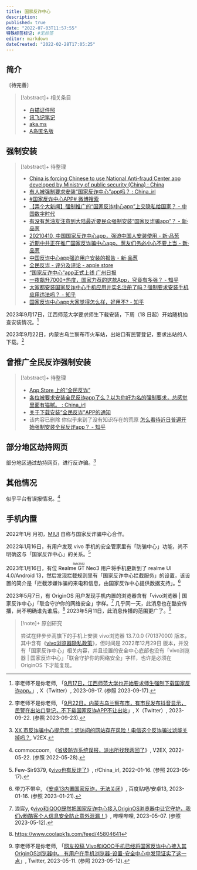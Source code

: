 ```yaml
---
title: 国家反诈中心
description:
published: true
date: "2022-07-03T11:57:55"
特殊标签标记: #无标签
editor: markdown
dateCreated: "2022-02-28T17:05:25"
---
```


## 简介

〔待完善〕

> [!abstract]+ 相关条目
>
> +   [白描证件照](/software/白描证件照.md)
> +   [讯飞记笔记](/software/讯飞记笔记.md)
> +   [aka.ms](/company/Microsoft/aka.ms.md)
> +   [A岛匿名版](/website/A岛匿名版.md)

## 强制安装

> [!abstract]+ 待整理
>
> + [China is forcing Chinese to use National Anti-fraud Center app developed by Ministry of public security (China) : China](https://archive.is/anFep "https://web.archive.org/web/20210410004840/https://old.reddit.com/r/China/comments/mnulkd/china_is_forcing_chinese_to_use_national/")
> + [有人被强制要求安装“国家反诈中心”app吗？ : China_irl](https://web.archive.org/web/20210411024255/https://old.reddit.com/r/China_irl/comments/mo5the/有人被强制要求安装国家反诈中心app吗/)
> + [\#国家反诈中心APP# 微博搜索](https://archive.is/h4FkL "https://s.weibo.com/weibo?q=%23国家反诈中心APP%23")
> + [【弄个大新闻】强制推广的“国家反诈中心app”上交隐私给国家？ - 中国数字时代](https://web.archive.org/web/20210410181911/https://chinadigitaltimes.net/chinese/664606.html)
> + [有没有葱油友注意到大陆最近要民众强制安装“国家反诈骗app”？ - 新·品葱](https://web.archive.org/web/20210410181918/https://pincong.rocks/question/37841)
> + [20210410, 中国国家反诈中心app，强迫中国人安装使用 - 新·品葱](https://archive.is/ql4Wg "https://pincong.rocks/video/id-4204__sort_key-agree_count__sort-DESC")
> + [近期中共正在推广国家反诈骗中心app，葱友们务必小心不要上当 - 新·品葱](https://archive.is/DaJ8W "https://pincong.rocks/article/30943")
> + [中国反诈中心app强迫用户安装的报告 - 新·品葱](https://archive.is/Edo9D "https://pincong.rocks/article/31217")
> + [全民反诈 - 评分及评论 - apple store](https://archive.is/n8g7f "https://apps.apple.com/cn/app/全民反诈/id1505723984#see-all/reviews")
> + [“国家反诈中心”app正式上线 广州日报](https://archive.is/5uQIo "https://www.sohu.com/a/455835410_120152148")
> + [一夜飙升7000+热度，国家力荐的这款App，究竟有多强？ - 知乎](https://archive.is/r2i6C "https://zhuanlan.zhihu.com/p/361783669")
> + [大家都安装国家反诈中心手机应用并实名注册了吗？强制要求安装手机应用违法吗？ - 知乎](https://web.archive.org/web/20220427223439/https://www.zhihu.com/question/450623651)
> + [国家反诈中心app大家觉得怎么样，好用不? - 知乎](https://archive.is/RLZb1 "https://www.zhihu.com/question/450614375")

2023年9月17日，江西师范大学要求师生下载安装，下周（18 日起）开始随机抽查安装情况。[^Ra6TB]

[^Ra6TB]: 李老师不是你老师, 「[9月17日，江西师范大学也开始要求师生强制下载国家反诈app。](https://web.archive.org/web/20230917102944/https://twitter.com/whyyoutouzhele/status/1703329212126347651 "http://archive.today/Ra6TB")」, X（Twitter）, 2023-09-17. (参照 2023-09-17).

2023年9月22日，内蒙古乌兰察布市火车站，出站口有民警登记，要求出站的人下载。[^87459]

[^87459]: 李老师不是你老师, 「[9月22日，内蒙古乌兰察布市，有市民发布抖音显示，民警在出站口登记，不下载国家反诈APP不让出站](https://web.archive.org/web/20230923021527/https://twitter.com/whyyoutouzhele/status/1705222875236487459)」, X（Twitter）, 2023-09-22. (参照 2023-09-23).

## 曾推广全民反诈强制安装

> [!abstract]+ 待整理
>
> + [App Store 上的“全民反诈”](https://archive.is/Gafno "https://apps.apple.com/cn/app/全民反诈/id1505723984")
> + [各位被要求安装全民反诈app了么？以为你好为名的强制要求，总感觉里面有猫腻。 : China_irl](https://archive.is/MPEQr "https://old.reddit.com/r/China_irl/comments/iq1sgr/各位被要求安装全民反诈app了么以为你好为名的强制要求总感觉里面有猫腻/")
> + [关于下载安装“全民反诈”APP的通知](https://archive.is/jETZ7 "https://www.njupt.edu.cn/2021/0329/c72a187685/pagem.psp")
> + 该内容已删除 你似乎来到了没有知识存在的荒原 [怎么看待近日普遍开始强制安装全民反诈app？ - 知乎](https://www.zhihu.com/question/420733279)

## 部分地区劫持网页

部分地区通过劫持网页，进行反诈骗。[^734841]

[^734841]: [XX 市反诈骗中心提示您：您访问的网站存在风险！电信这个反诈骗过滤能关掉吗？](https://web.archive.org/web/20210607093241/https://www.v2ex.com/t/734841), V2EX.

## 其他情况

似乎平台有误报情况。[^854467]

[^854467]: commoccoom, 《[省级防诈系统误报，派出所找我两回了](https://web.archive.org/web/20220526065336/https://v2ex.com/t/854467)》, V2EX, 2022-05-22. (参照 2022-05-28).

## 手机内置

2022年1月 月初，[MIUI](/company/小米/MIUI.md#没有内置国家监控中心app) 自称与国家反诈骗中心合作。

2022年1月16日，有用户发现 vivo 手机的安全管家里有「防骗中心」功能，尚不明确这与「国家反诈中心」的关系。[^s5bbnw]

[^s5bbnw]: Few-Sir9379, 《[vivo也有反诈了](https://web.archive.org/web/20220116125558/https://www.reddit.com/r/China_irl/comments/s5bbnw/vivo也有反诈了/)》, r/China_irl, 2022-01-16. (参照 2023-05-17).

2023年1月16日，有位 <ruby>Realme GT Neo3<rp>(</rp><rt>RMX3562</rt><rp>)</rp></ruby> 用户将手机更新到了 realme UI 4.0/Android 13，然后发现拦截规则里有「国家反诈中心拦截服务」的设置，该设置的简介是「拦截涉嫌诈骗的来电和信息，由国家反诈中心提供数据支持」。[^82498]

[^82498]: 带刀不带伞, 《[安卓13内置国家反诈，无法关闭](https://web.archive.org/web/20230119054251/https://tieba.baidu.com/p/8222782498?red_tag=2182957940)》, 百度贴吧/安卓13, 2023-01-16. (参照 2023-01-21).

2023年5月7日，有 OriginOS 用户发现手机内置的浏览器含有「vivo浏览器 | 国家反诈中心」「联合守护你的网络安全」字样。[^BV1sM411375r] 几乎同一天，此消息也在酷安传播，尚不明确谁先谁后。[^04641] 2023年5月11日，此消息传播的范围更广了。[^66848]

[^BV1sM411375r]: 浪宸y, 《[vivo和iQOO既然把国家反诈中心接入OriginOS浏览器中让它守护，我们v粉酷客个人信息安全防止意外泄漏！](https://www.bilibili.com/video/BV1sM411375r/)》, 哔哩哔哩, 2023-05-07. (参照 2023-05-12).

[^04641]: <https://www.coolapk1s.com/feed/45804641>

[^66848]: 李老师不是你老师, 「[网友投稿 Vivo和iQOO手机已经将国家反诈中心接入其OriginOS浏览器中。 有用户在手机浏览器-设置-安全中心中发现证实了这一点](https://web.archive.org/web/20230512035811/https://twitter.com/whyyoutouzhele/status/1656599829001166848)」, Twitter, 2023-05-11. (参照 2023-05-12).

> [!note]+ 原创研究
>
> 尝试在非步步高旗下的手机上安装 vivo浏览器 13.7.0.0 (70137000) 版本，其中含有《[vivo浏览器隐私政策](https://github.com/gledos/see-agreement/blob/main/docs/未分类/vivo/vivo浏览器隐私政策.md)》，但时间是 2022年12月29日 版本，并没有「国家反诈中心」相关内容，并且设置的安全中心底部也没有「vivo浏览器 | 国家反诈中心」「联合守护你的网络安全」字样，也许是必须在 OriginOS 下才能复现。

